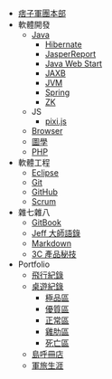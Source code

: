* [痞子軍團本部](README.md)
* 軟體開發
	* [Java](SD/Java/README.md)
		* [Hibernate](SD/Java/Hibernate.md)
		* [JasperReport](SD/Java/JasperReport.md)
		* [Java Web Start](SD/Java/JavaWebStart.md)
		* [JAXB](SD/Java/JAXB.md)
		* [JVM](SD/Java/JVM.md)
		* [Spring](SD/Java/Spring.md)
		* [ZK](SD/Java/ZK.md)
	* JS
		* [pixi.js](SD/JS/pixi.md)
	* [Browser](SD/browser.md)
	* [圖學](SD/graphics.md)
	* [PHP](SD/PHP.md)
* 軟體工程
	* [Eclipse](SE/Eclipse.md)
	* [Git](SE/Git.md)
	* [GitHub](SE/GitHub.md)
	+ [Scrum](SE/Scrum.md)
* 雜七雜八
	* [GitBook](misc/GitBook.md)
	* [Jeff 大師語錄](misc/Jeff.md)
	* [Markdown](misc/markdown.md)
	* [3C 產品秘技](misc/3C.md)
* Portfolio
	* [飛行紀錄](portfolio/flight.md)
	* [桌遊紀錄](portfolio/boardGame.md)
		* [極品區](portfolio/boardGame/level-1.md)
		* [優質區](portfolio/boardGame/level-2.md)
		* [正常區](portfolio/boardGame/level-3.md)
		* [雞肋區](portfolio/boardGame/level-4.md)
		* [死亡區](portfolio/boardGame/level-5.md)
	* [島呼冊店](portfolio/tofuBooks.md)
	* [軍旅生涯](portfolio/military.md)
